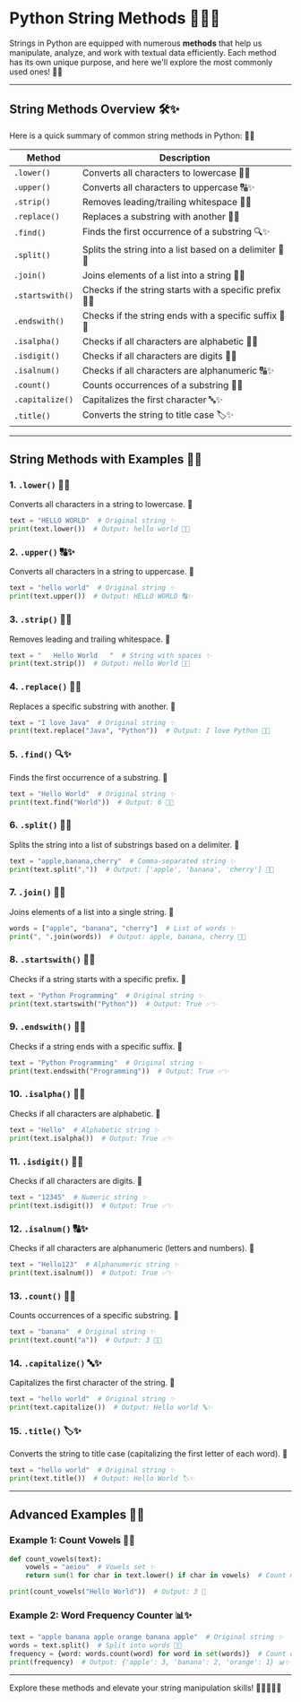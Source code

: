 # Python String Methods 🐍✨🎉

Strings in Python are equipped with numerous **methods** that help us manipulate, analyze, and work with textual data efficiently. Each method has its own unique purpose, and here we'll explore the most commonly used ones! 🌟✨

---

## String Methods Overview 🛠️✨

Here is a quick summary of common string methods in Python: 📝✨

| **Method**         | **Description**                                      |
|--------------------|--------------------------------------------------|
| `.lower()`         | Converts all characters to lowercase 🔡✨            |
| `.upper()`         | Converts all characters to uppercase 🔠✨            |
| `.strip()`         | Removes leading/trailing whitespace 🧹✨            |
| `.replace()`       | Replaces a substring with another 🔄✨              |
| `.find()`          | Finds the first occurrence of a substring 🔍✨       |
| `.split()`         | Splits the string into a list based on a delimiter 📂✨|
| `.join()`          | Joins elements of a list into a string 🔗✨          |
| `.startswith()`    | Checks if the string starts with a specific prefix 🔢✨|
| `.endswith()`      | Checks if the string ends with a specific suffix 🚪✨|
| `.isalpha()`       | Checks if all characters are alphabetic 🔡✨         |
| `.isdigit()`       | Checks if all characters are digits 🔢✨            |
| `.isalnum()`       | Checks if all characters are alphanumeric 🔠✨      |
| `.count()`         | Counts occurrences of a substring 🔢✨             |
| `.capitalize()`    | Capitalizes the first character 🔤✨               |
| `.title()`         | Converts the string to title case 🏷️✨             |

---

## String Methods with Examples 🧰✨

### 1. `.lower()` 🔡✨
Converts all characters in a string to lowercase. 🎉

```python
text = "HELLO WORLD"  # Original string ✨
print(text.lower())  # Output: hello world 🔡✨
```

### 2. `.upper()` 🔠✨
Converts all characters in a string to uppercase. 🎉

```python
text = "hello world"  # Original string ✨
print(text.upper())  # Output: HELLO WORLD 🔠✨
```

### 3. `.strip()` 🧹✨
Removes leading and trailing whitespace. 🎉

```python
text = "   Hello World   "  # String with spaces ✨
print(text.strip())  # Output: Hello World 🧹✨
```

### 4. `.replace()` 🔄✨
Replaces a specific substring with another. 🎉

```python
text = "I love Java"  # Original string ✨
print(text.replace("Java", "Python"))  # Output: I love Python 🔄✨
```

### 5. `.find()` 🔍✨
Finds the first occurrence of a substring. 🎉

```python
text = "Hello World"  # Original string ✨
print(text.find("World"))  # Output: 6 📍✨
```

### 6. `.split()` 📂✨
Splits the string into a list of substrings based on a delimiter. 🎉

```python
text = "apple,banana,cherry"  # Comma-separated string ✨
print(text.split(","))  # Output: ['apple', 'banana', 'cherry'] 📂✨
```

### 7. `.join()` 🔗✨
Joins elements of a list into a single string. 🎉

```python
words = ["apple", "banana", "cherry"]  # List of words ✨
print(", ".join(words))  # Output: apple, banana, cherry 🔗✨
```

### 8. `.startswith()` 🔢✨
Checks if a string starts with a specific prefix. 🎉

```python
text = "Python Programming"  # Original string ✨
print(text.startswith("Python"))  # Output: True ✅✨
```

### 9. `.endswith()` 🚪✨
Checks if a string ends with a specific suffix. 🎉

```python
text = "Python Programming"  # Original string ✨
print(text.endswith("Programming"))  # Output: True ✅✨
```

### 10. `.isalpha()` 🔡✨
Checks if all characters are alphabetic. 🎉

```python
text = "Hello"  # Alphabetic string ✨
print(text.isalpha())  # Output: True ✅✨
```

### 11. `.isdigit()` 🔢✨
Checks if all characters are digits. 🎉

```python
text = "12345"  # Numeric string ✨
print(text.isdigit())  # Output: True ✅✨
```

### 12. `.isalnum()` 🔠✨
Checks if all characters are alphanumeric (letters and numbers). 🎉

```python
text = "Hello123"  # Alphanumeric string ✨
print(text.isalnum())  # Output: True ✅✨
```

### 13. `.count()` 🔢✨
Counts occurrences of a specific substring. 🎉

```python
text = "banana"  # Original string ✨
print(text.count("a"))  # Output: 3 🔢✨
```

### 14. `.capitalize()` 🔤✨
Capitalizes the first character of the string. 🎉

```python
text = "hello world"  # Original string ✨
print(text.capitalize())  # Output: Hello world 🔤✨
```

### 15. `.title()` 🏷️✨
Converts the string to title case (capitalizing the first letter of each word). 🎉

```python
text = "hello world"  # Original string ✨
print(text.title())  # Output: Hello World 🏷️✨
```

---

## Advanced Examples 🚀✨

### Example 1: Count Vowels 🔡✨

```python
def count_vowels(text):
    vowels = "aeiou"  # Vowels set ✨
    return sum(1 for char in text.lower() if char in vowels)  # Count matches ✨

print(count_vowels("Hello World"))  # Output: 3 🎉
```

### Example 2: Word Frequency Counter 📊✨

```python
text = "apple banana apple orange banana apple"  # Original string ✨
words = text.split()  # Split into words 📂✨
frequency = {word: words.count(word) for word in set(words)}  # Count occurrences ✨
print(frequency)  # Output: {'apple': 3, 'banana': 2, 'orange': 1} 📊✨
```

---

Explore these methods and elevate your string manipulation skills! 🧙‍♂️✨✨✨
